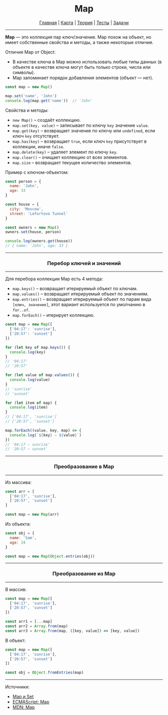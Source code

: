 <div align="center">

# Map

[Главная](https://github.com/dollaween/junior-roadmap/)
|
[Карта](/roadmap/README.md)
|
[Теория](/theory/README.md)
|
[Тесты](/tests/README.md)
|
[Задачи](/tasks/README.md)

</div>

---

**Map** — это коллекция пар ключ/значение. Map похож на объект, но имеет собственные свойства и методы, а также некоторые отличия.

Отличия Map от Object:
- В качестве ключа в Map можно использовать любые типы данных (в объекте в качестве ключа могут быть только строки, числа или символы).
- Map запоминает порядок добавления элементов (объект — нет).

```js
const map = new Map()

map.set('name', 'John')
console.log(map.get('name'))  // 'John'
```

Свойства и методы:
- `new Map()` – создаёт коллекцию.
- `map.set(key, value)` – записывает по ключу `key` значение `value`.
- `map.get(key)` – возвращает значение по ключу или `undefined`, если ключ `key` отсутствует.
- `map.has(key)` – возвращает `true`, если ключ `key` присутствует в коллекции, иначе `false`.
- `map.delete(key)` – удаляет элемент по ключу `key`.
- `map.clear()` – очищает коллекцию от всех элементов.
- `map.size` – возвращает текущее количество элементов.

Пример с ключом-объектом:
```js
const person = {
  name: 'John',
  age: 33
}

const house = {
  city: 'Moscow',
  street: 'Lefortovo Tunnel'
}

const owners = new Map()
owners.set(house, person)

console.log(owners.get(house))
// { name: 'John', age: 33 }
```

---

<div align="center">

### Перебор ключей и значений

</div>

---

Для перебора коллекции Map есть 4 метода:
- `map.keys()` – возвращает итерируемый объект по ключам.
- `map.values()` – возвращает итерируемый объект по значениям.
- `map.entries()` – возвращает итерируемый объект по парам вида `[ключ, значение]`, этот вариант используется по умолчанию в `for..of`.
- `map.forEach()` – итерирует коллекцию.

```js
const map = new Map([
  ['04:17': 'sunrise'],
  ['20:57': 'sunset']
])

for (let key of map.keys()) {
  console.log(key)
}
// '04:17'
// '20:57'

for (let value of map.values()) {
  console.log(value)
}
// 'sunrise'
// 'sunset'

for (let item of map) {
  console.log(item)
}
// ['04:17', 'sunrise']
// ['20:57', 'sunset']

map.forEach((value, key, map) => {
  console.log(`${key} – ${value}`)
})
// '04:17 – sunrise'
// '20:57 – sunset'

```

---

<div align="center">

### Преобразование в Map

</div>

---

Из массива:
```js
const arr = [
  ['04:17', 'sunrise'],
  ['20:57', 'sunset']
]

const map = new Map(arr)
```

Из объекта:
```js
const obj = {
  name: 'Sam',
  age: 24
}

const map = new Map(Object.entries(obj))
```

---

<div align="center">

### Преобразование из Map

</div>

---

В массив:
```js
const map = new Map([
  ['04:17', 'sunrise'],
  ['20:57', 'sunset']
])

const arr1 = [...map]
const arr2 = Array.from(map)
const arr3 = Array.from(map, ([key, value]) => [key, value])
```

В объект:
```js
const map = new Map([
  ['04:17', 'sunrise'],
  ['20:57', 'sunset']
])

const obj = Object.fromEntries(map)
```


---

Источники:
- [Map и Set](https://learn.javascript.ru/map-set)
- [ECMAScript: Map](https://tc39.es/ecma262/#sec-map-objects)
- [MDN: Map](https://developer.mozilla.org/en-US/docs/Web/JavaScript/Reference/Global_Objects/Map)
